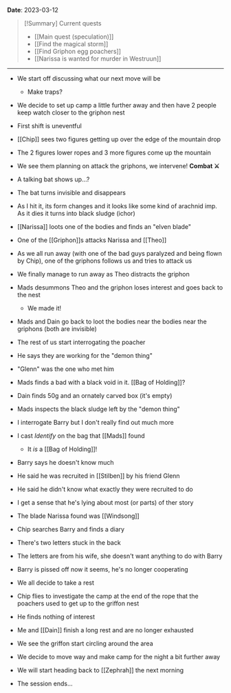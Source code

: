 **Date**: 2023-03-12

> [!Summary] Current quests
> - [[Main quest (speculation)]]
> - [[Find the magical storm]]
> - [[Find Griphon egg poachers]]
> - [[Narissa is wanted for murder in Westruun]]

---
- We start off discussing what our next move will be
	- Make traps?
- We decide to set up camp a little further away and then have 2 people keep watch closer to the griphon nest
- First shift is uneventful
- [[Chip]] sees two figures getting up over the edge of the mountain drop
- The 2 figures lower ropes and 3 more figures come up the mountain
- We see them planning on attack the griphons, we intervene!
**Combat ⚔**

- A talking bat shows up...?
- The bat turns invisible and disappears
- As I hit it, its form changes and it looks like some kind of arachnid imp. As it dies it turns into black sludge (ichor)
- [[Narissa]] loots one of the bodies and finds an "elven blade"
- One of the [[Griphon]]s attacks Narissa and [[Theo]]
- As we all run away (with one of the bad guys paralyzed and being flown by Chip), one of the griphons follows us and tries to attack us
- We finally manage to run away as Theo distracts the griphon
- Mads desummons Theo and the griphon loses interest and goes back to the nest
	- We made it!
- Mads and Dain go back to loot the bodies near the bodies near the griphons (both are invisible)
- The rest of us start interrogating the poacher
- He says they are working for the "demon thing"
- "Glenn" was the one who met him
- Mads finds a bad with a black void in it. [[Bag of Holding]]?
- Dain finds 50g and an ornately carved box (it's empty)
- Mads inspects the black sludge left by the "demon thing"
- I interrogate Barry but I don't really find out much more
- I cast _Identify_ on the bag that [[Mads]] found
	- It _is_ a [[Bag of Holding]]!
- Barry says he doesn't know much
- He said he was recruited in [[Stilben]] by his friend Glenn
- He said he didn't know what exactly they were recruited to do
- I get a sense that he's lying about most  (or parts) of ther story
- The blade Narissa found was [[Windsong]]
- Chip searches Barry and finds a diary
- There's two letters stuck in the back
- The letters are from his wife, she doesn't want anything to do with Barry
- Barry is pissed off now it seems, he's no longer cooperating
- We all decide to take a rest
- Chip flies to investigate the camp at the end of the rope that the poachers used to get up to the griffon nest
- He finds nothing of interest
- Me and [[Dain]] finish a long rest and are no longer exhausted
- We see the griffon start circling around the area
- We decide to move way and make camp for the night a bit further away
- We will start heading back to [[Zephrah]] the next morning
- The session ends...